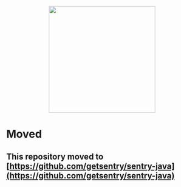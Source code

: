 <p align="center">
  <a href="https://sentry.io" target="_blank" align="center">
    <img src="https://sentry-brand.storage.googleapis.com/sentry-logo-black.png" width="280">
  </a>
  <br />
</p>

Moved
===========

## This repository moved to [https://github.com/getsentry/sentry-java](https://github.com/getsentry/sentry-java)
